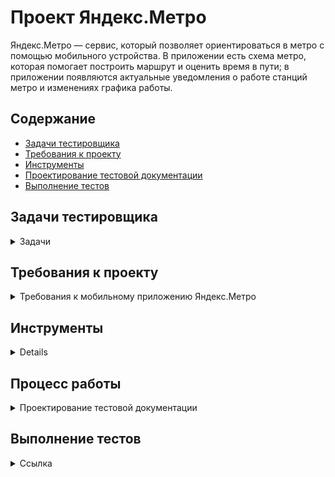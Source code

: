 # <a name="up" />Проект Яндекс.Метро

Яндекс.Метро — сервис, который позволяет ориентироваться в метро с помощью мобильного устройства. В приложении есть схема метро, которая помогает построить маршрут и оценить время в пути; в приложении появляются актуальные уведомления о работе станций метро и изменениях графика работы. 

## Содержание
- [Задачи тестировщика](#задачи-тестировщика)
- [Требования к проекту](#требования-к-проекту)
- [Инструменты](#инструменты)
- [Проектирование тестовой документации](#проектирование-тестовой-документации)
- [Выполнение тестов](#выполнение-тестов)

## Задачи тестировщика

<details>
<summary> Задачи </summary> 

1. Составиит чек-лист на функциональное тестирование фичи (выделено жирным шрифтом в требованиях)
2. Составиит чек-лист на регрессионное тестирование фичи
3. Протестировать мобильное приложение в эмуляторе с помощью Android Studio, завести баг-репорты
4. Отчет

***

</details>

## Требования к проекту

<details>
<summary>Требования к мобильному приложению Яндекс.Метро </summary>

### Макеты

<img width="480" alt="Главная" src="https://github.com/user-attachments/assets/c550ad1c-49ba-41ea-a033-9b4b5eb5ee81" />
<img width="1246" alt="Маршруты" src="https://github.com/user-attachments/assets/5117ade1-8ee2-410c-8ba3-96b79024c1f5" />
<img width="1198" alt="Настройки" src="https://github.com/user-attachments/assets/f904261b-7ba7-4438-b0cb-4fd019caf7e7" />
<img width="869" alt="Поиск" src="https://github.com/user-attachments/assets/93ef4cfc-7ea1-4c2a-a088-bf86b6e0dcad" />
<img width="666" alt="События" src="https://github.com/user-attachments/assets/a61c3833-832e-4eb2-b9a3-e70a14208c44" />
<img width="675" alt="Станция" src="https://github.com/user-attachments/assets/50f312d5-aaa7-4470-ac69-87d055820e28" />

### Описание приложения:
Яндекс Метро — сервис, который позволяет ориентироваться в метро с помощью
мобильного устройства. В приложении есть схема метро, которая помогает
построить маршрут и оценить время в пути. В нём также появляются актуальные
уведомления о работе станций метро и изменениях графика работы.

### Архитектура приложения
Яндекс Метро — это нативное приложение. Устанавливается на мобильное устройство пользователя.

### Поддерживаемые окружения
Поддерживаемые операционные системы: Android 9/10/11/12, iOS 13/14.
Разрешения экранов: 360x640, 375x812, 1080х1920.

### Интерфейс
В интерфейсе есть две функциональные области:
- карта метро,
- область ввода станций метро.

### Карта
Карта двумерная. Можно перемещать свайпом. Масштабируется пинчем и
спредом. В стартовом состоянии:
- Если геолокация устройства пользователя определяется в городе с метро, то активной отмечена станция «Откуда», ближе к которой находится устройство.
- Если геолокация устройства пользователя определяется в городе без метро,то станция «Откуда» не отмечена.
Как отмечается активная станция — см. на макетах.

### Область ввода
В зависимости от ориентации устройства область ввода станций метро располагается в разных частях интерфейса.

### Построение маршрута
Маршрут построится, только если заполнить поля «Откуда» и «Куда». Маршруты на карте интерактивные — пользователь может выбирать тапом станции.
**Пользователь может построить маршрут:**
**- введя название станций в полях «Откуда» и «Куда»;**
**- выбрав станции тапом на карте, если включена опция «Выбор станции касанием» в настройках;**
**- выбрав ранее построенный маршрут или станцию в истории маршрутов.**

### Выбор станции на карте
**Пользователь может выбрать станцию маршрута на карте:**
**- тапом, если включена опция «Выбор станции касанием» в настройках,**
**- введя название в поле «Откуда» или «Куда»,**
**- нажав в карточке станции кнопку «Отсюда» или «Сюда».**
**Если станция не была выбрана раньше, то при выборе эта станция выделяется, всплывает её карточка. Если станция уже была выбрана раньше, сразу всплывает карточка.**
Как выглядит станция в разных режимах — см. макеты.

### История о маршруте
Окно с историей о маршруте раскрывается при нажатии на поля «Откуда» и
«Куда». В истории сохраняются как маршруты, так и названия выбранных станций.

<img width="650" alt="Снимок экрана 2025-01-22 в 19 35 49" src="https://github.com/user-attachments/assets/3891428d-a957-4359-a53a-514090969bee" />

Маршрут и выбранные станции сохраняются в истории после того, как пользователь построил маршрут.
Маршрут хранится только один — последний построенный.
**Новые станции появляются сверху списка в истории, а станция, которая была первой в списке становится последней.**
**История должна сохраняться в следующих версиях приложения.**
Пользователь может закрыть окно с помощью кнопки «Отменить».

### Информация о маршруте
**Если текущее время превышает время окончания маршрута, то временной интервал маршрута обновляется. Например, если изначально время маршрута было указано в интервале с 10:45 до 11:00, но текущее время — уже 11:01, то интервал обновится.**

### Детали маршрута
**При смене ориентации с портретной на ландшафтную детали маршрута отображаются в левой части экрана.**

### Смена ориентации экрана
**При смене ориентации экрана масштаб построенного маршрута сохраняется в том состоянии, которое выбрал пользователь.**
Построенный маршрут должен вписываться в отведённую область экрана на карте.
**Карточки маршрута, станции и настроек сохраняют своё положение при переходе из портретной ориентации в альбомную и обратно: свёрнутые остаются свёрнутыми, открытые — открытыми, среднее положение переходит в среднее.**

### Логика работы лонг-тапа по станции метро
**При нажатии на станцию при помощи лонг-тапа открывается окно карточки станции с кнопками «Отсюда» и «Сюда». При этом схема остаётся в том же положении, которое выбрал пользователь.**
При нажатии на станцию и перемещении фокуса на другую станцию окно карточки станции остаётся открытым, в ней отображается информация о той станции, на которую сместился фокус.
**Если пользователь отпустил лонг-тап, а фокус был в пустой области карты, то окно карточки станции закроется.**

### О приложении
Пользователь может посмотреть версию сборки приложения и дополнительную информацию.

### Обратная связь
Пользователь может оставить обратную связь. При нажатии на кнопку «Обратная связь» происходит переход в окно службы поддержки с помощью Webview.
Подробности см. на макетах.

### Авиарежим или отсутствие соединения
**При отсутствии интернет-соединения появляется уведомление об ошибке.**
Подробности см. на макетах.

***

</details>

## Инструменты

<details>
  
<p align="left"> 
  <a href="https://docs.google.com/" target="_blank" rel="noreferrer"><img src="https://w7.pngwing.com/pngs/240/1015/png-transparent-g-suite-google-docs-google-angle-rectangle-logo.png" width="36" height="36" alt="Google Sheets" /></a>
  <a href="https://www.jetbrains.com/youtrack/" target="_blank" rel="noreferrer"><img src="https://upload.wikimedia.org/wikipedia/commons/9/95/YouTrack_Icon.png" width="36" height="36" alt="Youtrack" /></a>
  <a href="https://developer.android.com/studio" target="_blank" rel="noreferrer"><img src="https://upload.wikimedia.org/wikipedia/commons/thumb/c/c1/Android_Studio_icon_%282023%29.svg/800px-Android_Studio_icon_%282023%29.svg.png" width="36" height="36" alt="Android_Studio" /></a>
</p> 

***

</details>

## Процесс работы

<details>
<summary>Проектирование тестовой документации </summary>

### Проектирование тестовой документации
### Задача 1 

<img width="1167" alt="Снимок экрана 2025-01-22 в 19 56 08" src="https://github.com/user-attachments/assets/8fd69153-a15c-4319-999a-f8376b61385e" />

### Задача 2

<img width="1109" alt="Снимок экрана 2025-01-22 в 19 57 37" src="https://github.com/user-attachments/assets/16810f76-9f01-4a6a-9924-1107cf35be3e" />

### Задача 3

<img width="1386" alt="Снимок экрана 2025-01-22 в 19 58 32" src="https://github.com/user-attachments/assets/6a103371-f3ea-4fea-b302-80574629c531" />

### Задача 4

<img width="468" alt="Снимок экрана 2025-01-22 в 19 59 50" src="https://github.com/user-attachments/assets/0c59215b-e266-47d5-a275-79a8968b3afb" />

***

</details>

## Выполнение тестов

<details>
<summary>Ссылка </summary>

[Тестовая документация с кликабельными ссылками на баг-репорты](https://docs.google.com/spreadsheets/d/1OZEaJvCLofqxhJ3ZyGN7piBPb0uXu6AtlsPfjD_qWL4/edit?gid=899462569#gid=899462569)

***

</details>
